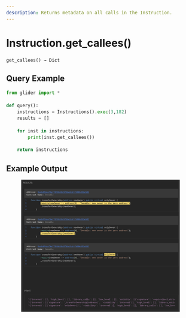 ```yaml
---
description: Returns metadata on all calls in the Instruction.
---
```


# Instruction.get\_callees()

`get_callees() → Dict`

## Query Example

```python
from glider import *

def query():
    instructions = Instructions().exec(3,182)
    results = []
    
    for inst in instructions: 
        print(inst.get_callees())

    return instructions
```

## Example Output

<figure><img src="../../.gitbook/assets/image (1).png" alt=""><figcaption></figcaption></figure>

